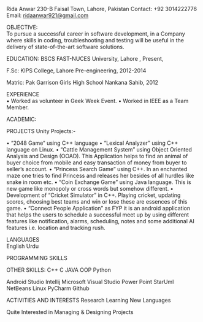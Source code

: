 Rida Anwar
230-B Faisal Town, Lahore, Pakistan 
Contact: +92 3014222776
Email: ridaanwar921@gmail.com				

OBJECTIVE:	
To pursue a successful career in software development, in a Company where skills in coding, troubleshooting and testing will be useful in the delivery of state-of-the-art software solutions.
	

EDUCATION:
BSCS 	FAST-NUCES University, Lahore , Present,

F.Sc:	KIPS College, Lahore Pre-engineering, 2012-2014 

Matric: Pak Garrison Girls High School  Nankana Sahib,  2012

EXPERIENCE	
•	Worked as volunteer in Geek Week Event.
•	Worked in IEEE as a Team Member.

ACADEMIC:

PROJECTS	Unity Projects:-

•	“2048 Game“ using C++ language
•	“Lexical Analyzer” using C++ language on Linux. 
•	“Cattle Management System” using Object Oriented Analysis and Design (OOAD). This Application helps to find an animal of buyer choice from mobile and easy transaction of money from buyer to seller’s account.
•	“Princess Search Game” using C++. In an enchanted maze one tries to find Princess and releases her besides of all hurdles like snake in room etc.
•	“Coin Exchange Game” using Java language. This is new game like monopoly or cross words but somehow different.
•	Development of “Cricket Simulator” in C++. Playing cricket, updating scores, choosing best teams and win or lose these are essences of this game.
•	“Connect People Application” as FYP it is an android application that helps the users to schedule a successful meet up by using different features like notification, alarms, scheduling, notes and some additional AI features i.e. location and tracking rush.

LANGUAGES	
English   Urdu  

PROGRAMMING SKILLS

OTHER SKILLS:
C++      C      JAVA    OOP   Python 


Android Studio    Intellij   Microsoft Visual Studio     Power Point   StarUml    NetBeans     Linux     PyCharm     Github 

ACTIVITIES 
 AND 
 INTERESTS	Research        Learning New Languages

Quite Interested in Managing & Designing Projects


